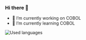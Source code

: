 ### Hi there 👋

- 🔭 I’m currently working on COBOL
- 🌱 I’m currently learning COBOL

![Used languages](https://github-readme-stats.vercel.app/api/top-langs/?username=xamthor)
